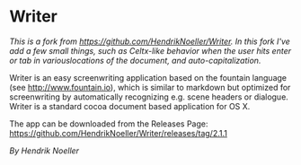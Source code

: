 # Writer

*This is a fork from https://github.com/HendrikNoeller/Writer. In this fork I've add a few small things, such as Celtx-like behavior when the user hits enter or tab in variouslocations of the document, and auto-capitalization.*

Writer is an easy screenwriting application based on the fountain language (see http://www.fountain.io), which is similar to markdown but optimized for screenwriting by automatically recognizing e.g. scene headers or dialogue. Writer is a standard cocoa document based application for OS X.

The app can be downloaded from the Releases Page: https://github.com/HendrikNoeller/Writer/releases/tag/2.1.1

*By Hendrik Noeller*
